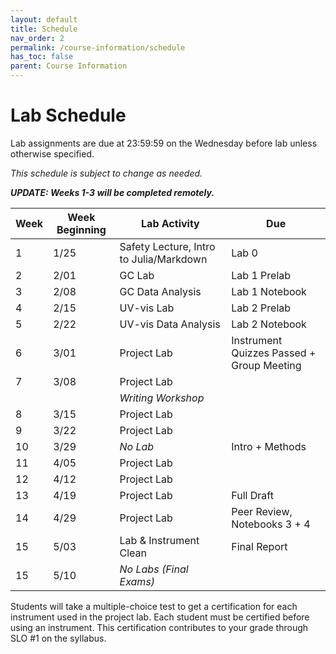 ```yaml
---
layout: default
title: Schedule
nav_order: 2
permalink: /course-information/schedule
has_toc: false
parent: Course Information
---
```


# Lab Schedule

Lab assignments are due at 23:59:59 on the Wednesday before lab unless otherwise specified.

*This schedule is subject to change as needed.*

***UPDATE: Weeks 1-3 will be completed remotely.***

| Week | Week Beginning | Lab Activity                            | Due                                        |
| ---- | -------------- | --------------------------------------- | ------------------------------------------ |
| 1    | 1/25           | Safety Lecture, Intro to Julia/Markdown | Lab 0                                      |
| 2    | 2/01           | GC Lab                                  | Lab 1 Prelab                               |
| 3    | 2/08           | GC Data Analysis                        | Lab 1 Notebook                             |
| 4    | 2/15           | UV-vis Lab                              | Lab 2 Prelab                               |
| 5    | 2/22           | UV-vis Data Analysis                    | Lab 2 Notebook                             |
| 6    | 3/01           | Project Lab                             | Instrument Quizzes Passed  + Group Meeting |
| 7    | 3/08           | Project Lab                             |                                            |
|      |                | *Writing Workshop*                      |                                            |
| 8    | 3/15           | Project Lab                             |                                            |
| 9    | 3/22           | Project Lab                             |                                            | 
| 10   | 3/29           | *No Lab*                                | Intro + Methods                            |
| 11   | 4/05           | Project Lab                             |                                            |
| 12   | 4/12           | Project Lab                             |                                            |
| 13   | 4/19           | Project Lab                             | Full Draft                                 |
| 14   | 4/29           | Project Lab                             | Peer Review, Notebooks 3 + 4               |
| 15   | 5/03           | Lab & Instrument Clean                  | Final Report                               |
| 15   | 5/10           | *No Labs (Final Exams)*                 |                                            |


Students will take a multiple-choice test to get a certification for each instrument used in the project lab.  Each student must be certified before using an instrument.  This certification contributes to your grade through SLO #1 on the syllabus.
